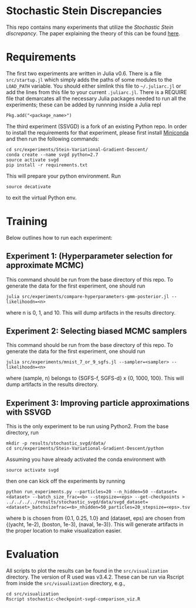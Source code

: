 # Stochastic Stein Discrepancies

This repo contains many experiments that utilize the *Stochastic Stein
discrepancy*. The paper explaining the theory of this can be found
[here](https://arxiv.org/abs/2007.02857).

# Requirements

The first two experiments are written in Julia v0.6.
There is a file `src/startup.jl` which simply adds the paths of some modules
to the `LOAD_PATH` variable.  You should either simlink this file to
`~/.juliarc.jl` or add the lines from this file to your current
`.juliarc.jl`.  There is a REQUIRE file that demarcates all the necessary
Julia packages needed to run all the experiments; these can be added by
runnning inside a Julia repl

```
Pkg.add("<package_name>")
```

The third experiment (SSVGD) is a fork of an existing Python repo. In order
to install the requirements for that experiment, please first install
[Miniconda](https://docs.conda.io/en/latest/miniconda.html) and then run the
following commands:

```
cd src/experiments/Stein-Variational-Gradient-Descent/
conda create --name svgd python=2.7
source activate svgd
pip install -r requirements.txt
```

This will prepare your python environment. Run

```
source decativate
```

to exit the virtual Python env.

# Training

Below outlines how to run each experiment:

## Experiment 1: (Hyperparameter selection for approximate MCMC)

This command should be run from the base directory of this repo.  To
generate the data for the first experiment, one should run

```
julia src/experiments/compare-hyperparameters-gmm-posterior.jl --likelihoodn=<n>
```

where n is 0, 1, and 10. This will dump artifacts in the results directory.

## Experiment 2: Selecting biased MCMC samplers

This command should be run from the base directory of this repo.  To
generate the data for the first experiment, one should run

```
julia src/experiments/mnist_7_or_9_sgfs.jl --sampler=<sampler> --likelihoodn=<n>
```

where (sample, n) belongs to {SGFS-f, SGFS-d} x {0, 1000, 100}. This will
dump artifacts in the results directory.

## Experiment 3: Improving particle approximations with SSVGD

This is the only experiment to be run using Python2. From the base directory, run

```
mkdir -p results/stochastic_svgd/data/
cd src/experiments/Stein-Variational-Gradient-Descent/python
```

Assuming you have already activated the conda environment with

```
source activate svgd
```

then one can kick off the experiments by running

```
python run_experiments.py --particles=20 --n_hidden=50 --dataset=<dataset> --batch_size_frac=<b> --stepsize=<eps> --get-checkpoints > ../../../../results/stochastic_svgd/data/svgd_dataset=<dataset>_batchsizefrac=<b>_nhidden=50_particles=20_stepsize=<eps>.tsv
```

where b is chosen from {0.1, 0.25, 1.0} and (dataset, eps) are chosen from
{(yacht, 1e-2), (boston, 1e-3), (naval, 1e-3)}. This will generate artifacts
in the proper location to make visualization easier.

# Evaluation

All scripts to plot the results can be found in the `src/visualization` directory.
The version of R used was v3.4.2. These can be run via Rscript from inside the
`src/visualization` directory, e.g.,

```
cd src/visualization
Rscript stochastic-checkpoint-svgd-comparison_viz.R
```